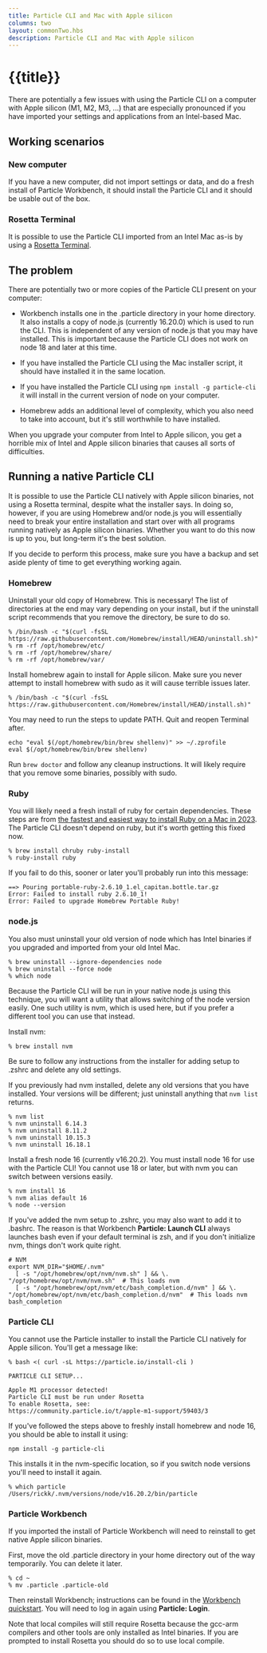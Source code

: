 ```yaml
---
title: Particle CLI and Mac with Apple silicon
columns: two
layout: commonTwo.hbs
description: Particle CLI and Mac with Apple silicon
---
```


# {{title}}

There are potentially a few issues with using the Particle CLI on a computer with Apple silicon (M1, M2, M3, ...) that are especially pronounced if you have imported your settings and applications from an Intel-based Mac.

## Working scenarios

### New computer

If you have a new computer, did not import settings or data, and do a fresh install of Particle Workbench, it should install the Particle CLI and it should be usable out of the box.

### Rosetta Terminal

It is possible to use the Particle CLI imported from an Intel Mac as-is by using a [Rosetta Terminal](https://community.particle.io/t/apple-m1-support/59403/3).

## The problem

There are potentially two or more copies of the Particle CLI present on your computer:

- Workbench installs one in the .particle directory in your home directory. It also installs a copy of node.js (currently 16.20.0) which is used to run the CLI. This is independent of any version of node.js that you may have installed. This is important because the Particle CLI does not work on node 18 and later at this time.

- If you have installed the Particle CLI using the Mac installer script, it should have installed it in the same location.

- If you have installed the Particle CLI using `npm install -g particle-cli` it will install in the current version of node on your computer.

- Homebrew adds an additional level of complexity, which you also need to take into account, but it's still worthwhile to have installed.

When you upgrade your computer from Intel to Apple silicon, you get a horrible mix of Intel and Apple silicon binaries that causes all sorts of difficulties.


## Running a native Particle CLI

It is possible to use the Particle CLI natively with Apple silicon binaries, not using a Rosetta terminal, despite what the installer says. In doing so, however, if you are using Homebrew and/or node.js you will essentially need to break your entire installation and start over with all programs running natively as Apple silicon binaries. Whether you want to do this now is up to you, but long-term it's the best solution.

If you decide to perform this process, make sure you have a backup and set aside plenty of time to get everything working again.

### Homebrew

Uninstall your old copy of Homebrew. This is necessary! The list of directories at the end may vary depending on your install, but if the uninstall script recommends that you remove the directory, be sure to do so.

```
% /bin/bash -c "$(curl -fsSL https://raw.githubusercontent.com/Homebrew/install/HEAD/uninstall.sh)"
% rm -rf /opt/homebrew/etc/
% rm -rf /opt/homebrew/share/
% rm -rf /opt/homebrew/var/
```

Install homebrew again to install for Apple silicon. Make sure you never attempt to install homebrew with sudo as it will cause terrible issues later.

```
% /bin/bash -c "$(curl -fsSL https://raw.githubusercontent.com/Homebrew/install/HEAD/install.sh)"
```

You may need to run the steps to update PATH. Quit and reopen Terminal after.

```
echo "eval $(/opt/homebrew/bin/brew shellenv)" >> ~/.zprofile
eval $(/opt/homebrew/bin/brew shellenv)
```

Run `brew doctor` and follow any cleanup instructions. It will likely require that you remove some binaries, possibly with sudo.


### Ruby

You will likely need a fresh install of ruby for certain dependencies. These steps are from [the fastest and easiest way to install Ruby on a Mac in 2023](https://www.moncefbelyamani.com/how-to-install-xcode-homebrew-git-rvm-ruby-on-mac/). The Particle CLI doesn't depend on ruby, but it's worth getting this fixed now.


```
% brew install chruby ruby-install
% ruby-install ruby
```

If you fail to do this, sooner or later you'll probably run into this message:

```
==> Pouring portable-ruby-2.6.10_1.el_capitan.bottle.tar.gz
Error: Failed to install ruby 2.6.10_1!
Error: Failed to upgrade Homebrew Portable Ruby!
```

### node.js

You also must uninstall your old version of node which has Intel binaries if you upgraded and imported from your old Intel Mac.

```
% brew uninstall --ignore-dependencies node 
% brew uninstall --force node 
% which node
```

Because the Particle CLI will be run in your native node.js using this technique, you will want a utility that allows switching of the node version easily. One such utility is nvm, which is used here, but if you prefer a different tool you can use that instead.

Install nvm:

```
% brew install nvm
```

Be sure to follow any instructions from the installer for adding setup to .zshrc and delete any old settings.

If you previously had nvm installed, delete any old versions that you have installed. Your versions will be different; just uninstall anything that `nvm list` returns.

```
% nvm list
% nvm uninstall 6.14.3 
% nvm uninstall 8.11.2 
% nvm uninstall 10.15.3 
% nvm uninstall 16.18.1
```

Install a fresh node 16 (currently v16.20.2). You must install node 16 for use with the Particle CLI! You cannot use 18 or later, but with nvm you can switch between versions easily.

```
% nvm install 16
% nvm alias default 16
% node --version
```

If you've added the nvm setup to .zshrc, you may also want to add it to .bashrc. The reason is that Workbench **Particle: Launch CLI** always launches bash even if your default terminal is zsh, and if you don't initialize nvm, things don't work quite right.

```
# NVM
export NVM_DIR="$HOME/.nvm"
  [ -s "/opt/homebrew/opt/nvm/nvm.sh" ] && \. "/opt/homebrew/opt/nvm/nvm.sh"  # This loads nvm
  [ -s "/opt/homebrew/opt/nvm/etc/bash_completion.d/nvm" ] && \. "/opt/homebrew/opt/nvm/etc/bash_completion.d/nvm"  # This loads nvm bash_completion
```


### Particle CLI

You cannot use the Particle installer to install the Particle CLI natively for Apple silicon. You'll get a message like:


```
% bash <( curl -sL https://particle.io/install-cli )

PARTICLE CLI SETUP...

Apple M1 processor detected!
Particle CLI must be run under Rosetta
To enable Rosetta, see:
https://community.particle.io/t/apple-m1-support/59403/3
```

If you've followed the steps above to freshly install homebrew and node 16, you should be able to install it using:

```
npm install -g particle-cli
```

This installs it in the nvm-specific location, so if you switch node versions you'll need to install it again.

```
% which particle 
/Users/rickk/.nvm/versions/node/v16.20.2/bin/particle
```


### Particle Workbench

If you imported the install of Particle Workbench will need to reinstall to get native Apple silicon binaries. 

First, move the old .particle directory in your home directory out of the way temporarily. You can delete it later.

```
% cd ~
% mv .particle .particle-old
```

Then reinstall Workbench; instructions can be found in the [Workbench quickstart](/quickstart/workbench/). You will need to log in again using **Particle: Login**.

Note that local compiles will still require Rosetta because the gcc-arm compilers and other tools are only installed as Intel binaries. If you are prompted to install Rosetta you should do so to use local compile.


